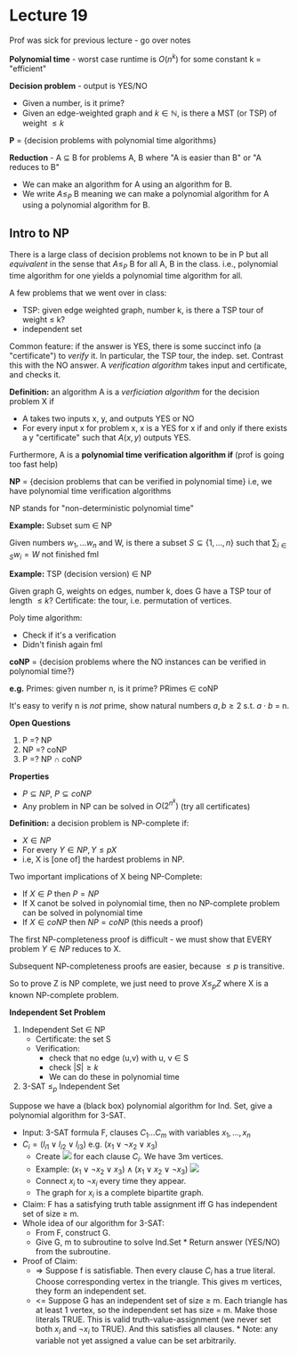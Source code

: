 # Lecture 19

Prof was sick for previous lecture - go over notes

**Polynomial time** - worst case runtime is $O(n^k)$ for some constant k = "efficient"

**Decision problem** - output is YES/NO

- Given a number, is it prime?
- Given an edge-weighted graph and $k \in \mathbb{N}$, is there a MST (or TSP) of weight $\leq k$

**P** = {decision problems with polynomial time algorithms}

**Reduction** - A $\subseteq$ B for problems A, B where "A is easier than B" or "A reduces to B"

- We can make an algorithm for A using an algorithm for B.
- We write $A \leq_{P}$ B meaning we can make a polynomial algorithm for A using a polynomial algorithm for B.

## Intro to NP

There is a large class of decision problems not known to be in P but all _equivalent_ in the sense that $A \leq_{P}$ B for all A, B in the class. i.e., polynomial time algorithm for one yields a polynomial time algorithm for all.

A few problems that we went over in class:

- TSP: given edge weighted graph, number k, is there a TSP tour of weight $\leq$ k?
- independent set

Common feature: if the answer is YES, there is some succinct info (a "certificate") to _verify_ it. In particular, the TSP tour, the indep. set. Contrast this with the NO answer. A _verification algorithm_ takes input and certificate, and checks it.

**Definition:** an algorithm A is a _verficiation algorithm_ for the decision problem X if

- A takes two inputs x, y, and outputs YES or NO
- For every input x for problem x, x is a YES for x if and only if there exists a y "certificate" such that $A(x, y)$ outputs YES.

Furthermore, A is a **polynomial time verification algorithm if** (prof is going too fast help)

**NP** = {decision problems that can be verified in polynomial time} i.e, we have polynomial time verification algorithms

NP stands for "non-deterministic polynomial time"

**Example:** Subset sum $\in$ NP

Given numbers $w_1, ... w_n$ and W, is there a subset $S \subseteq \{1, ..., n\}$ such that $\sum_{i \in S} w_i = W$ not finished fml

**Example:** TSP (decision version) $\in$ NP

Given graph G, weights on edges, number k, does G have a TSP tour of length $\leq k$? Certificate: the tour, i.e. permutation of vertices.

Poly time algorithm:

- Check if it's a verification
- Didn't finish again fml

**coNP** = {decision problems where the NO instances can be verified in polynomial time?}

**e.g.** Primes: given number n, is it prime? PRimes $\in$ coNP

It's easy to verify n is _not_ prime, show natural numbers $a, b \geq 2$ s.t. $a \cdot b$ = n.

**Open Questions**

1. P =? NP
2. NP =? coNP
3. P =? NP $\cap$ coNP

**Properties**

- $P \subseteq NP$, $P \subseteq coNP$
- Any problem in NP can be solved in $O(2^n^k)$ (try all certificates)

**Definition:** a decision problem is NP-complete if:

- $X \in NP$
- For every $Y \in NP, Y \leq pX$
- i.e, X is [one of] the hardest problems in NP.

Two important implications of X being NP-Complete:

- If $X\in P$ then $P = NP$
- If X canot be solved in polynomial time, then no NP-complete problem can be solved in polynomial time
- If $X \in coNP$ then $NP = coNP$ (this needs a proof)

The first NP-completeness proof is difficult - we must show that EVERY problem $Y \in NP$ reduces to X.

Subsequent NP-completeness proofs are easier, because $\leq p$ is transitive.

So to prove Z is NP complete, we just need to prove $X \leq_p Z$ where X is a known NP-complete problem.

**Independent Set Problem**

1. Independent Set $\in$ NP
   - Certificate: the set S
   - Verification:
     - check that no edge (u,v) with u, v $\in$ S
     - check $|S| \geq k$
     - We can do these in polynomial time
2. 3-SAT $\leq_p$ Independent Set

Suppose we have a (black box) polynomial algorithm for Ind. Set, give a polynomial algorithm for 3-SAT.

- Input: 3-SAT formula F, clauses $C_1...C_m$ with variables $x_1,...,x_n$
- $C_i = (l_{i1} \lor l_{i2} \lor l_{i3})$ e.g. $(x_1 \lor \lnot x_2 \lor x_3)$
  - Create ![](/images/lectures/CS341/19-1.png) for each clause $C_i$. We have 3m vertices.
  - Example: $(x_1 \lor \lnot x_2 \lor x_3) \land (x_1 \lor x_2 \lor \lnot x_3)$ ![](/images/lectures/CS341/19-2.png)
  - Connect $x_i$ to $\lnot x_i$ every time they appear.
  - The graph for $x_i$ is a complete bipartite graph.
- Claim: F has a satisfying truth table assignment iff G has independent set of size $\geq$ m.
- Whole idea of our algorithm for 3-SAT:
  - From F, construct G.
  - Give G, m to subroutine to solve Ind.Set \* Return answer (YES/NO) from the subroutine.
- Proof of Claim:
  - => Suppose f is satisfiable. Then every clause $C_i$ has a true literal. Choose corresponding vertex in the triangle. This gives m vertices, they form an independent set.
  - <= Suppose G has an independent set of size $\geq$ m. Each triangle has at least 1 vertex, so the independent set has size = m. Make those literals TRUE. This is valid truth-value-assignment (we never set both $x_i$ and $\lnot x_i$ to TRUE). And this satisfies all clauses. \* Note: any variable not yet assigned a value can be set arbitrarily.
